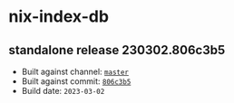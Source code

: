 # nix-index-db
## standalone release 230302.806c3b5
- Built against channel: [`master`](https://github.com/nixos/nixpkgs/tree/master)
- Built against commit: [`806c3b5`](https://github.com/NixOS/nixpkgs/commit/806c3b5d98b167fa3b9a350a2f6a975510cd9b5e)
- Build date: `2023-03-02`
